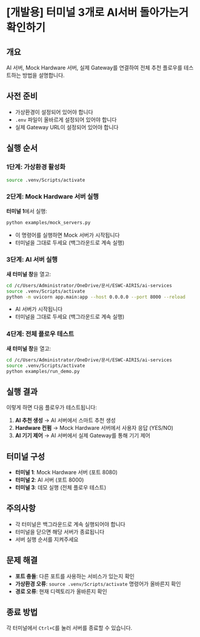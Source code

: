 # [개발용] 터미널 3개로 AI서버 돌아가는거 확인하기

## 개요
AI 서버, Mock Hardware 서버, 실제 Gateway를 연결하여 전체 추천 플로우를 테스트하는 방법을 설명합니다.

## 사전 준비
- 가상환경이 설정되어 있어야 합니다
- `.env` 파일이 올바르게 설정되어 있어야 합니다
- 실제 Gateway URL이 설정되어 있어야 합니다

## 실행 순서

### 1단계: 가상환경 활성화
```bash
source .venv/Scripts/activate
```

### 2단계: Mock Hardware 서버 실행
**터미널 1**에서 실행:
```bash
python examples/mock_servers.py
```
- 이 명령어를 실행하면 Mock 서버가 시작됩니다
- 터미널을 그대로 두세요 (백그라운드로 계속 실행)

### 3단계: AI 서버 실행
**새 터미널 창**을 열고:
```bash
cd /c/Users/Administrator/OneDrive/문서/ESWC-AIRIS/ai-services
source .venv/Scripts/activate
python -m uvicorn app.main:app --host 0.0.0.0 --port 8000 --reload
```
- AI 서버가 시작됩니다
- 터미널을 그대로 두세요 (백그라운드로 계속 실행)

### 4단계: 전체 플로우 테스트
**새 터미널 창**을 열고:
```bash
cd /c/Users/Administrator/OneDrive/문서/ESWC-AIRIS/ai-services
source .venv/Scripts/activate
python examples/run_demo.py
```

## 실행 결과
이렇게 하면 다음 플로우가 테스트됩니다:
1. **AI 추천 생성** → AI 서버에서 스마트 추천 생성
2. **Hardware 컨펌** → Mock Hardware 서버에서 사용자 응답 (YES/NO)
3. **AI 기기 제어** → AI 서버에서 실제 Gateway를 통해 기기 제어

## 터미널 구성
- **터미널 1**: Mock Hardware 서버 (포트 8080)
- **터미널 2**: AI 서버 (포트 8000)
- **터미널 3**: 데모 실행 (전체 플로우 테스트)

## 주의사항
- 각 터미널은 백그라운드로 계속 실행되어야 합니다
- 터미널을 닫으면 해당 서버가 종료됩니다
- 서버 실행 순서를 지켜주세요

## 문제 해결
- **포트 충돌**: 다른 포트를 사용하는 서비스가 있는지 확인
- **가상환경 오류**: `source .venv/Scripts/activate` 명령어가 올바른지 확인
- **경로 오류**: 현재 디렉토리가 올바른지 확인

## 종료 방법
각 터미널에서 `Ctrl+C`를 눌러 서버를 종료할 수 있습니다.
